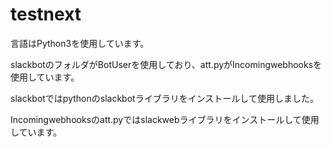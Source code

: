 # testnext
言語はPython3を使用しています。

slackbotのフォルダがBotUserを使用しており、att.pyがIncomingwebhooksを使用しています。

slackbotではpythonのslackbotライブラリをインストールして使用しました。

Incomingwebhooksのatt.pyではslackwebライブラリをインストールして使用しています。
